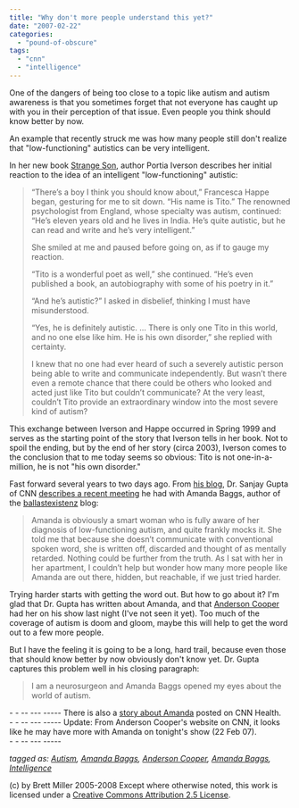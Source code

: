 ```yaml
---
title: "Why don't more people understand this yet?"
date: "2007-02-22"
categories: 
  - "pound-of-obscure"
tags: 
  - "cnn"
  - "intelligence"
---
```


One of the dangers of being too close to a topic like autism and autism awareness is that you sometimes forget that not everyone has caught up with you in their perception of that issue. Even people you think should know better by now.  
  
An example that recently struck me was how many people still don't realize that "low-functioning" autistics can be very intelligent.  
  
In her new book [Strange Son](http://astore.amazon.com/29marbles-blog-20/detail/1573223115/002-9091504-7932015), author Portia Iverson describes her initial reaction to the idea of an intelligent "low-functioning" autistic:  

> “There’s a boy I think you should know about,” Francesca Happe began, gesturing for me to sit down. “His name is Tito.” The renowned psychologist from England, whose specialty was autism, continued: “He’s eleven years old and he lives in India. He’s quite autistic, but he can read and write and he’s very intelligent.”
> 
> She smiled at me and paused before going on, as if to gauge my reaction.
> 
> “Tito is a wonderful poet as well,” she continued. “He’s even published a book, an autobiography with some of his poetry in it.”
> 
> “And he’s autistic?” I asked in disbelief, thinking I must have misunderstood.
> 
> “Yes, he is definitely autistic. ... There is only one Tito in this world, and no one else like him. He is his own disorder,” she replied with certainty.
> 
> I knew that no one had ever heard of such a severely autistic person being able to write and communicate independently. But wasn’t there even a remote chance that there could be others who looked and acted just like Tito but couldn’t communicate? At the very least, couldn’t Tito provide an extraordinary window into the most severe kind of autism?

This exchange between Iverson and Happe occurred in Spring 1999 and serves as the starting point of the story that Iverson tells in her book. Not to spoil the ending, but by the end of her story (circa 2003), Iverson comes to the conclusion that to me today seems so obvious: Tito is not one-in-a-million, he is not "his own disorder."  
  
Fast forward several years to two days ago. From [his blog](http://www.cnn.com/HEALTH/blogs/paging.dr.gupta/), Dr. Sanjay Gupta of CNN [describes a recent meeting](http://www.cnn.com/HEALTH/blogs/paging.dr.gupta/2007/02/behind-veil-of-autism.html) he had with Amanda Baggs, author of the [ballastexistenz](http://ballastexistenz.autistics.org/) blog:

> Amanda is obviously a smart woman who is fully aware of her diagnosis of low-functioning autism, and quite frankly mocks it. She told me that because she doesn’t communicate with conventional spoken word, she is written off, discarded and thought of as mentally retarded. Nothing could be further from the truth. As I sat with her in her apartment, I couldn’t help but wonder how many more people like Amanda are out there, hidden, but reachable, if we just tried harder.

Trying harder starts with getting the word out. But how to go about it? I'm glad that Dr. Gupta has written about Amanda, and that [Anderson Cooper](http://www.cnn.com/ac) had her on his show last night (I've not seen it yet). Too much of the coverage of autism is doom and gloom, maybe this will help to get the word out to a few more people.  
  
But I have the feeling it is going to be a long, hard trail, because even those that should know better by now obviously don't know yet. Dr. Gupta captures this problem well in his closing paragraph:  

> I am a neurosurgeon and Amanda Baggs opened my eyes about the world of autism.  

\- - -- --- ----- 
There is also a [story about Amanda](http://www.cnn.com/2007/HEALTH/02/21/autism.amanda/index.html) posted on CNN Health.  
\- - -- --- ----- 
Update: From Anderson Cooper's website on CNN, it looks like he may have more with Amanda on tonight's show (22 Feb 07).  
\- - -- --- ----- 
  
_tagged as: [Autism](http://technorati.com/tag/autism), [Amanda Baggs](http://technorati.com/tag/amanda+baggs), [Anderson Cooper](http://technorati.com/tag/anderson+cooper), [Amanda Baggs](http://technorati.com/tag/amanda+baggs), [Intelligence](http://technorati.com/tag/intelligence)_

(c) by Brett Miller 2005-2008 Except where otherwise noted, this work is licensed under a [Creative Commons Attribution 2.5 License](http://creativecommons.org/licenses/by/2.5/).

